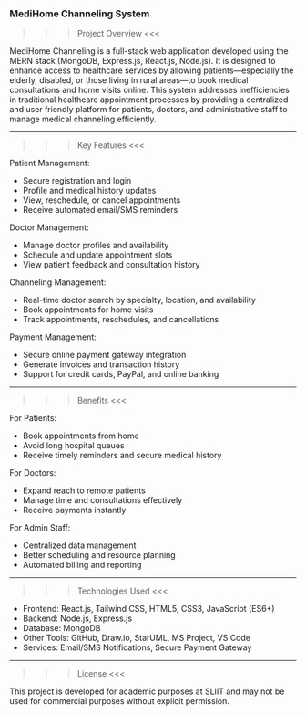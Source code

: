 ### MediHome Channeling System ###

>>> Project Overview <<<

MediHome Channeling is a full-stack web application developed using the MERN stack (MongoDB, Express.js, React.js, Node.js). It is designed to enhance access to healthcare services by allowing patients—especially the elderly, disabled, or those living in rural areas—to book medical consultations and home visits online.
This system addresses inefficiencies in traditional healthcare appointment processes by providing a centralized and user friendly platform for patients, doctors, and administrative staff to manage medical channeling efficiently.

---

>>> Key Features <<<

Patient Management:
- Secure registration and login
- Profile and medical history updates
- View, reschedule, or cancel appointments
- Receive automated email/SMS reminders

Doctor Management:
- Manage doctor profiles and availability
- Schedule and update appointment slots
- View patient feedback and consultation history

Channeling Management:
- Real-time doctor search by specialty, location, and availability
- Book appointments for home visits
- Track appointments, reschedules, and cancellations

Payment Management:
- Secure online payment gateway integration
- Generate invoices and transaction history
- Support for credit cards, PayPal, and online banking

---

>>> Benefits <<<

For Patients:
- Book appointments from home
- Avoid long hospital queues
- Receive timely reminders and secure medical history

For Doctors:
- Expand reach to remote patients
- Manage time and consultations effectively
- Receive payments instantly

For Admin Staff:
- Centralized data management
- Better scheduling and resource planning
- Automated billing and reporting

---

>>> Technologies Used <<<

- Frontend: React.js, Tailwind CSS, HTML5, CSS3, JavaScript (ES6+)
- Backend: Node.js, Express.js
- Database: MongoDB
- Other Tools: GitHub, Draw.io, StarUML, MS Project, VS Code
- Services: Email/SMS Notifications, Secure Payment Gateway

---

>>> License <<<

This project is developed for academic purposes at SLIIT and may not be used for commercial purposes without explicit permission.

